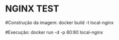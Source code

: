 # NGINX TEST

#Construção da imagem:
docker build -t local-nginx

#Execução:
docker run -d -p 80:80 local-nginx